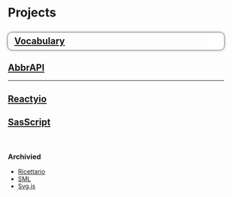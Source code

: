 # Projects

<h2 style="align-items: center; border-radius: 10px; box-shadow: 0 0 5px; display: flex; justify-content: space-between; padding: 5px 10px 5px 15px">
   <a href="https://github.com/t1xx1/vocabulary">Vocabulary</a>
   <a href="https://t1xx1.github.io/Vocabulary">
      <img src="./img/goto.png" style="height: 25px; position: relative; top: 2px;" />
   </a>
</h2>

## [AbbrAPI](https://github.com/t1xx1/abbrapi)

---

## [Reactyio](https://github.com/t1xx1/reactyio)

## [SasScript](https://github.com/t1xx1/sasscript)

<br>

### Archivied

-  [Ricettario](https://github.com/t1xx1/ricettario)
-  [SML](https://github.com/t1xx1/sml)
-  [Svg.js](https://github.com/t1xx1/svg.js)
